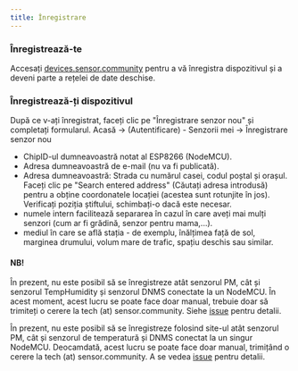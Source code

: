 ```yaml
---
title: Înregistrare
---
```


### Înregistrează-te

Accesați [devices.sensor.community](https://devices.sensor.community) pentru a vă înregistra dispozitivul și a deveni parte a rețelei de date deschise.


### Înregistrează-ți dispozitivul
După ce v-ați înregistrat, faceți clic pe "Înregistrare senzor nou" și completați formularul.
Acasă -> (Autentificare) - Senzorii mei -> Înregistrare senzor nou

* ChipID-ul dumneavoastră notat al ESP8266 (NodeMCU).
* Adresa dumneavoastră de e-mail (nu va fi publicată).
* Adresa dumneavoastră: Strada cu numărul casei, codul poștal și orașul. Faceți clic pe "Search entered address" (Căutați adresa introdusă) pentru a obține coordonatele locației (acestea sunt rotunjite în jos). Verificați poziția știftului, schimbați-o dacă este necesar.
* numele intern facilitează separarea în cazul în care aveți mai mulți senzori (cum ar fi grădină, senzor pentru mama,...).
* mediul în care se află stația - de exemplu, înălțimea față de sol, marginea drumului, volum mare de trafic, spațiu deschis sau similar.

#### NB!
În prezent, nu este posibil să se înregistreze atât senzorul PM, cât și senzorul TempHumidity și senzorul DNMS conectate la un NodeMCU.
În acest moment, acest lucru se poate face doar manual, trebuie doar să trimiteți o cerere la tech (at) sensor.community.
Siehe [issue](https://github.com/opendata-stuttgart/sensor.community/issues/117) pentru detalii.

În prezent, nu este posibil să se înregistreze folosind site-ul atât senzorul PM, cât și senzorul de temperatură și DNMS conectat la un singur NodeMCU.
Deocamdată, acest lucru se poate face doar manual, trimițând o cerere la tech (at) sensor.community.
A se vedea [issue](https://github.comopendata-stuttgartsensor.communityissues117
) pentru detalii.
